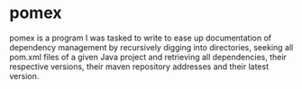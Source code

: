 # pomex
pomex is a program I was tasked to write to ease up documentation of dependency management by recursively digging into directories, seeking all pom.xml files of a given Java project and retrieving all dependencies, their respective versions, their maven repository addresses and their latest version.
